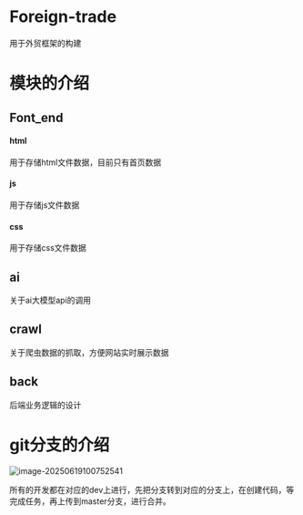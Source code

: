 # Foreign-trade
用于外贸框架的构建

# 模块的介绍

## Font_end

#### html

用于存储html文件数据，目前只有首页数据

#### js

用于存储js文件数据

#### css

用于存储css文件数据



## ai

关于ai大模型api的调用



## crawl

关于爬虫数据的抓取，方便网站实时展示数据



## back

后端业务逻辑的设计



# git分支的介绍

![image-20250619100752541](D:\github\Foreign-trade\photo\分支)

所有的开发都在对应的dev上进行，先把分支转到对应的分支上，在创建代码，等完成任务，再上传到master分支，进行合并。

